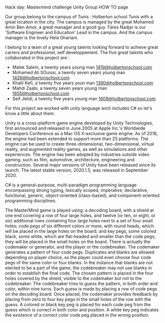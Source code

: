 Hack day: Mastermind challenge
Unity Group
HOW TO page

Our group belong to the campus of Tunis : Holberton school Tunis with a great location in the city.
The campus is managed by the great Mohamed Amin Ben Amor, a great manager and a good guy.
Fares Nadjar is our 'Software Engineer and Education' Lead in the campus.
And the campus manager is the lovely Hela Ghariani.

I belong to a team of a great young talents looking forward to achieve great carrers and professionel, self developpement.
The five great talents who collaborated in this project are :

- Malek Salem, a twenty years young man 1419@holbertonschool.com
- Mohamed Ali SOuissi, a twenty seven years young man 1426@holbertonschool.com
- Khalil Kefi, a twenty five years youn man 1390@holbertonschool.com
- Mahdi Zaabi, a twenty seven years young man 1655@holbertonschool.com
- Seif Jelidi, a twenty five years young man 1609@holbertonschool.com

For this project we worked with unity language wich includes C# so let's know a little about them.

Unity is a cross-platform game engine developed by Unity Technologies,
first announced and released in June 2005 at Apple Inc.'s Worldwide Developers Conference as a Mac OS X-exclusive game engine.
As of 2018, the engine had been extended to support more than 25 platforms.
The engine can be used to create three-dimensional, two-dimensional, virtual reality, and augmented reality games,
as well as simulations and other experiences.
The engine has been adopted by industries outside video gaming, such as film, automotive, architecture, engineering and construction.
Several major versions of Unity have been released since its launch. The latest stable version, 2020.1.5, was released in September 2020.  

C# is a general-purpose, multi-paradigm programming language encompassing strong typing,
lexically scoped, imperative, declarative, functional, generic,
object-oriented (class-based), and component-oriented programming disciplines.

The MasterMind game is played using:
a decoding board, with a shield at one end covering a row of four large holes,
and twelve (or ten, or eight, or six) additional rows containing four large holes next to a set of four small holes;
code pegs of six different colors or more, with round heads, which will be placed in the large holes on the board;
and key pegs, some colored black, some white, which are flat-headed and smaller than the code pegs;
they will be placed in the small holes on the board.
There is actually the codemaker or generator, and the player or the codebreaker.
The codemaker generates a pattern of four code pegs.
Duplicates and blanks are allowed depending on player choice,
so the player could even choose four code pegs of the same color or four blanks.
In the instance that blanks are not elected to be a part of the game,
the codebreaker may not use blanks in order to establish the final code.
The chosen pattern is placed in the four holes covered by the shield, visible to the codemaker but not to the codebreaker.
The codebreaker tries to guess the pattern, in both order and color, within nine turns.
Each guess is made by placing a row of code pegs on the decoding board.
Once placed, the codemaker provides feedback by placing from zero to four key pegs in the small holes of the row with the guess.
A colored or black key peg is placed for each code peg from the guess which is correct in both color and position.
A white key peg indicates the existence of a correct color code peg placed in the wrong position.
